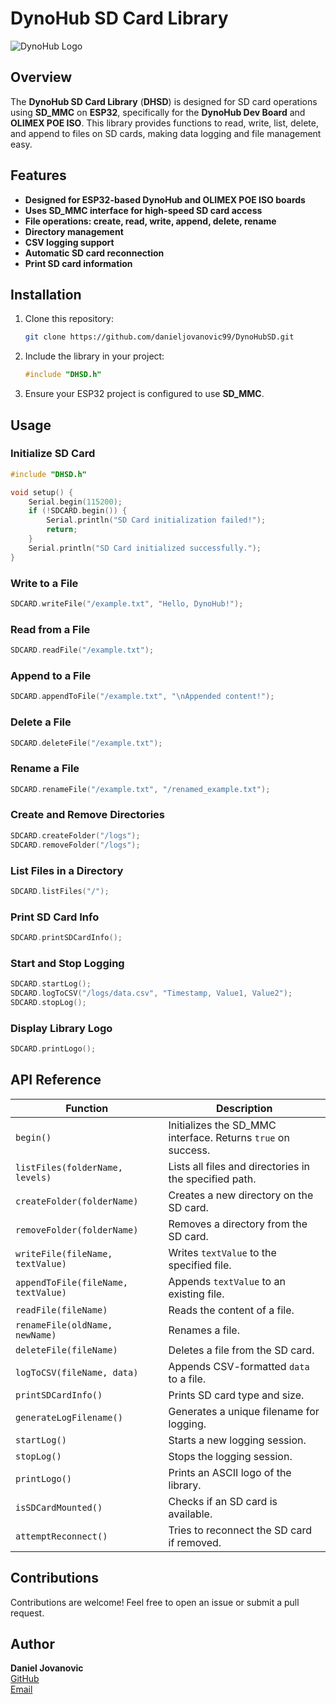 # DynoHub SD Card Library

![DynoHub Logo](https://i.imgur.com/MOfc0t5.png)

## Overview
The **DynoHub SD Card Library** (**DHSD**) is designed for SD card operations using **SD_MMC** on **ESP32**, specifically for the **DynoHub Dev Board** and **OLIMEX POE ISO**. This library provides functions to read, write, list, delete, and append to files on SD cards, making data logging and file management easy.

## Features
- **Designed for ESP32-based DynoHub and OLIMEX POE ISO boards**
- **Uses SD_MMC interface for high-speed SD card access**
- **File operations: create, read, write, append, delete, rename**
- **Directory management**
- **CSV logging support**
- **Automatic SD card reconnection**
- **Print SD card information**

## Installation
1. Clone this repository:
   ```sh
   git clone https://github.com/danieljovanovic99/DynoHubSD.git
   ```
2. Include the library in your project:
   ```cpp
   #include "DHSD.h"
   ```
3. Ensure your ESP32 project is configured to use **SD_MMC**.

## Usage

### Initialize SD Card
```cpp
#include "DHSD.h"

void setup() {
    Serial.begin(115200);
    if (!SDCARD.begin()) {
        Serial.println("SD Card initialization failed!");
        return;
    }
    Serial.println("SD Card initialized successfully.");
}
```

### Write to a File
```cpp
SDCARD.writeFile("/example.txt", "Hello, DynoHub!");
```

### Read from a File
```cpp
SDCARD.readFile("/example.txt");
```

### Append to a File
```cpp
SDCARD.appendToFile("/example.txt", "\nAppended content!");
```

### Delete a File
```cpp
SDCARD.deleteFile("/example.txt");
```

### Rename a File
```cpp
SDCARD.renameFile("/example.txt", "/renamed_example.txt");
```

### Create and Remove Directories
```cpp
SDCARD.createFolder("/logs");
SDCARD.removeFolder("/logs");
```

### List Files in a Directory
```cpp
SDCARD.listFiles("/");
```

### Print SD Card Info
```cpp
SDCARD.printSDCardInfo();
```

### Start and Stop Logging
```cpp
SDCARD.startLog();
SDCARD.logToCSV("/logs/data.csv", "Timestamp, Value1, Value2");
SDCARD.stopLog();
```

### Display Library Logo
```cpp
SDCARD.printLogo();
```

## API Reference
| Function | Description |
|----------|-------------|
| `begin()` | Initializes the SD_MMC interface. Returns `true` on success. |
| `listFiles(folderName, levels)` | Lists all files and directories in the specified path. |
| `createFolder(folderName)` | Creates a new directory on the SD card. |
| `removeFolder(folderName)` | Removes a directory from the SD card. |
| `writeFile(fileName, textValue)` | Writes `textValue` to the specified file. |
| `appendToFile(fileName, textValue)` | Appends `textValue` to an existing file. |
| `readFile(fileName)` | Reads the content of a file. |
| `renameFile(oldName, newName)` | Renames a file. |
| `deleteFile(fileName)` | Deletes a file from the SD card. |
| `logToCSV(fileName, data)` | Appends CSV-formatted `data` to a file. |
| `printSDCardInfo()` | Prints SD card type and size. |
| `generateLogFilename()` | Generates a unique filename for logging. |
| `startLog()` | Starts a new logging session. |
| `stopLog()` | Stops the logging session. |
| `printLogo()` | Prints an ASCII logo of the library. |
| `isSDCardMounted()` | Checks if an SD card is available. |
| `attemptReconnect()` | Tries to reconnect the SD card if removed. |


## Contributions
Contributions are welcome! Feel free to open an issue or submit a pull request.

## Author
**Daniel Jovanovic**  
[GitHub](https://github.com/danieljovanovic99)  
[Email](mailto:daniel.jovanovic@outlook.com)
